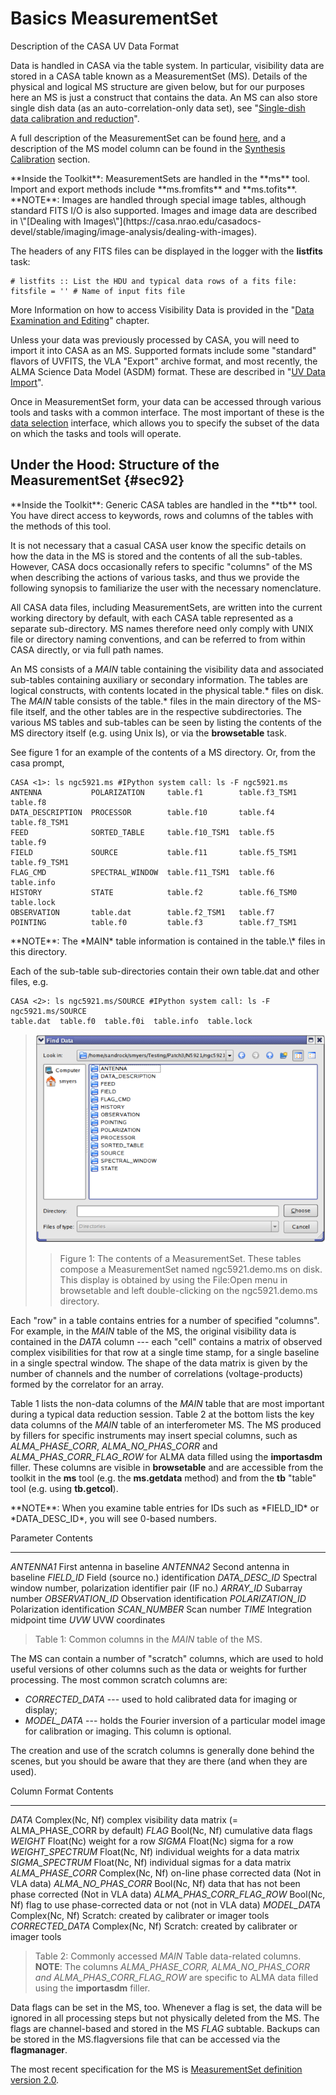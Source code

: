 

# Basics MeasurementSet 

Description of the CASA UV Data Format

Data is handled in CASA via the table system. In particular, visibility data are stored in a CASA table known as a MeasurementSet (MS). Details of the physical and logical MS structure are given below, but for our purposes here an MS is just a construct that contains the data. An MS can also store single dish data (as an auto-correlation-only data set), see \"[Single-dish data calibration and reduction](https://casa.nrao.edu/casadocs-devel/stable/calibration-and-visibility-data/single-dish-calibration/single-dish-data-calibration-and-reduction)\".

A full description of the MeasurementSet can be found [here](https://casa.nrao.edu/casadocs-devel/stable/casa-fundamentals/measurement-set), and a description of the MS model column can be found in the [Synthesis Calibration](https://casa.nrao.edu/casadocs-devel/stable/calibration-and-visibility-data/synthesis-calibration) section.

<div class="alert alert-info">
**Inside the Toolkit**: MeasurementSets are handled in the **ms** tool. Import and export methods include **ms.fromfits** and **ms.tofits**.
</div>

<div class="alert alert-info">
**NOTE**: Images are handled through special image tables, although standard FITS I/O is also supported. Images and image data are described in \"[Dealing with Images\"](https://casa.nrao.edu/casadocs-devel/stable/imaging/image-analysis/dealing-with-images).
</div>

The headers of any FITS files can be displayed in the logger with the **listfits** task:

```
# listfits :: List the HDU and typical data rows of a fits file:
fitsfile = '' # Name of input fits file
```

More Information on how to access Visibility Data is provided in the \"[Data Examination and Editing](https://casa.nrao.edu/casadocs-devel/stable/calibration-and-visibility-data/data-examination-and-editing)\" chapter.

Unless your data was previously processed by CASA, you will need to import it into CASA as an MS. Supported formats include some "standard" flavors of UVFITS, the VLA "Export" archive format, and most recently, the ALMA Science Data Model (ASDM) format. These are described in \"[UV Data Import](https://casa.nrao.edu/casadocs-devel/stable/calibration-and-visibility-data/visibility-data-import-export/uv-data-import)\".

Once in MeasurementSet form, your data can be accessed through various tools and tasks with a common interface. The most important of these is the [data selection](https://casa.nrao.edu/casadocs-devel/stable/calibration-and-visibility-data/data-selection-in-a-measurementset) interface, which allows you to specify the subset of the data on which the tasks and tools will operate.

 

## Under the Hood: Structure of the MeasurementSet {#sec92}

<div class="alert alert-info">
**Inside the Toolkit**: Generic CASA tables are handled in the **tb** tool. You have direct access to keywords, rows and columns of the tables with the methods of this tool.
</div>

It is not necessary that a casual CASA user know the specific details on how the data in the MS is stored and the contents of all the sub-tables. However, CASA docs occasionally refers to specific "columns" of the MS when describing the actions of various tasks, and thus we provide the following synopsis to familiarize the user with the necessary nomenclature.

All CASA data files, including MeasurementSets, are written into the current working directory by default, with each CASA table represented as a separate sub-directory. MS names therefore need only comply with UNIX file or directory naming conventions, and can be referred to from within CASA directly, or via full path names.

An MS consists of a *MAIN* table containing the visibility data and associated sub-tables containing auxiliary or secondary information. The tables are logical constructs, with contents located in the physical table.\* files on disk. The *MAIN* table consists of the table.\* files in the main directory of the MS-file itself, and the other tables are in the respective subdirectories. The various MS tables and sub-tables can be seen by listing the contents of the MS directory itself (e.g. using Unix ls), or via the **browsetable** task.

See figure 1 for an example of the contents of a MS directory. Or, from the casa prompt,

```
CASA <1>: ls ngc5921.ms #IPython system call: ls -F ngc5921.ms
ANTENNA           POLARIZATION     table.f1        table.f3_TSM1  table.f8
DATA_DESCRIPTION  PROCESSOR        table.f10       table.f4       table.f8_TSM1
FEED              SORTED_TABLE     table.f10_TSM1  table.f5       table.f9
FIELD             SOURCE           table.f11       table.f5_TSM1  table.f9_TSM1
FLAG_CMD          SPECTRAL_WINDOW  table.f11_TSM1  table.f6       table.info
HISTORY           STATE            table.f2        table.f6_TSM0  table.lock
OBSERVATION       table.dat        table.f2_TSM1   table.f7
POINTING          table.f0         table.f3        table.f7_TSM1
```

<div class="alert alert-info">
**NOTE**: The *MAIN* table information is contained in the table.\* files in this directory.
</div>

Each of the sub-table sub-directories contain their own table.dat and other files, e.g.

```
CASA <2>: ls ngc5921.ms/SOURCE #IPython system call: ls -F ngc5921.ms/SOURCE
table.dat  table.f0  table.f0i  table.info  table.lock
```

> <div>
>
> ![63d12aa5a921803be758c7bc7488c6c62353d5a4](media/63d12aa5a921803be758c7bc7488c6c62353d5a4.png)
>
> </div>
>
> <div>
>
>>Figure 1: The contents of a MeasurementSet. These tables compose a MeasurementSet named ngc5921.demo.ms on disk. This display is obtained by using the File:Open menu in browsetable and left double-clicking on the ngc5921.demo.ms directory.
>   
>
> </div>
>
> <div>
>
>  
>
> </div>

Each "row" in a table contains entries for a number of specified "columns". For example, in the *MAIN* table of the MS, the original visibility data is contained in the *DATA* column --- each "cell" contains a matrix of observed complex visibilities for that row at a single time stamp, for a single baseline in a single spectral window. The shape of the data matrix is given by the number of channels and the number of correlations (voltage-products) formed by the correlator for an array.

Table 1 lists the non-data columns of the *MAIN* table that are most important during a typical data reduction session. Table 2 at the bottom lists the key data columns of the *MAIN* table of an interferometer MS. The MS produced by fillers for specific instruments may insert special columns, such as *ALMA_PHASE_CORR*, *ALMA_NO_PHAS_CORR* and *ALMA_PHAS_CORR_FLAG_ROW* for ALMA data filled using the **importasdm** filler. These columns are visible in **browsetable** and are accessible from the toolkit in the **ms** tool (e.g. the **ms.getdata** method) and from the **tb** "table" tool (e.g. using **tb.getcol**).

<div class="alert alert-info">
**NOTE**: When you examine table entries for IDs such as *FIELD_ID* or *DATA_DESC_ID*, you will see 0-based numbers.
</div>

 

  Parameter           Contents
  ------------------- ---------------------------------------------------------------
  *ANTENNA1*          First antenna in baseline
  *ANTENNA2*          Second antenna in baseline
  *FIELD_ID*          Field (source no.) identification
  *DATA_DESC_ID*      Spectral window number, polarization identifier pair (IF no.)
  *ARRAY_ID*          Subarray number
  *OBSERVATION_ID*    Observation identification
  *POLARIZATION_ID*   Polarization identification
  *SCAN_NUMBER*       Scan number
  *TIME*              Integration midpoint time
  *UVW*               UVW coordinates

<div>

>Table 1: Common columns in the *MAIN* table of the MS.
  

</div>

<div>

 

</div>

The MS can contain a number of "scratch" columns, which are used to hold useful versions of other columns such as the data or weights for further processing. The most common scratch columns are:

-   *CORRECTED_DATA* --- used to hold calibrated data for imaging or display;
-   *MODEL_DATA* --- holds the Fourier inversion of a particular model image for calibration or imaging. This column is optional.

The creation and use of the scratch columns is generally done behind the scenes, but you should be aware that they are there (and when they are used).

 

  Column                      Format            Contents
  --------------------------- ----------------- ---------------------------------------------------------------
  *DATA*                      Complex(Nc, Nf)   complex visibility data matrix (= ALMA_PHASE_CORR by default)
  *FLAG*                      Bool(Nc, Nf)      cumulative data flags
  *WEIGHT*                    Float(Nc)         weight for a row
  *SIGMA*                     Float(Nc)         sigma for a row
  *WEIGHT_SPECTRUM*           Float(Nc, Nf)     individual weights for a data matrix
  *SIGMA_SPECTRUM*            Float(Nc, Nf)     individual sigmas for a data matrix
  *ALMA_PHASE_CORR*           Complex(Nc, Nf)   on-line phase corrected data (Not in VLA data)
  *ALMA_NO_PHAS_CORR*         Bool(Nc, Nf)      data that has not been phase corrected (Not in VLA data)
  *ALMA_PHAS_CORR_FLAG_ROW*   Bool(Nc, Nf)      flag to use phase-corrected data or not (not in VLA data)
  *MODEL_DATA*                Complex(Nc, Nf)   Scratch: created by calibrater or imager tools
  *CORRECTED_DATA*            Complex(Nc, Nf)   Scratch: created by calibrater or imager tools

>Table 2: Commonly accessed *MAIN* Table data-related columns. **NOTE**: The columns *ALMA_PHASE_CORR, ALMA_NO_PHAS_CORR and ALMA_PHAS_CORR_FLAG_ROW* are specific to ALMA data filled using the **importasdm** filler.
  

<div>

 

</div>

Data flags can be set in the MS, too. Whenever a flag is set, the data will be ignored in all processing steps but not physically deleted from the MS. The flags are channel-based and stored in the MS *FLAG* subtable. Backups can be stored in the MS.flagversions file that can be accessed via the **flagmanager**.

The most recent specification for the MS is [MeasurementSet definition version 2.0](https://casa.nrao.edu/casadocs-devel/stable/casa-fundamentals/measurement-set).

